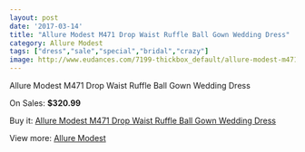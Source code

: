 ```yaml
---
layout: post
date: '2017-03-14'
title: "Allure Modest M471 Drop Waist Ruffle Ball Gown Wedding Dress"
category: Allure Modest
tags: ["dress","sale","special","bridal","crazy"]
image: http://www.eudances.com/7199-thickbox_default/allure-modest-m471-drop-waist-ruffle-ball-gown-wedding-dress.jpg
---
```

Allure Modest M471 Drop Waist Ruffle Ball Gown Wedding Dress

On Sales: **$320.99**
<a href="https://www.eudances.com/en/allure-modest/2598-allure-modest-m471-drop-waist-ruffle-ball-gown-wedding-dress.html"><amp-img layout="responsive" width="600" height="600" src="//www.eudances.com/7199-thickbox_default/allure-modest-m471-drop-waist-ruffle-ball-gown-wedding-dress.jpg" alt="Allure Modest M471 Drop Waist Ruffle Ball Gown Wedding Dress 0" /></a>
<a href="https://www.eudances.com/en/allure-modest/2598-allure-modest-m471-drop-waist-ruffle-ball-gown-wedding-dress.html"><amp-img layout="responsive" width="600" height="600" src="//www.eudances.com/7202-thickbox_default/allure-modest-m471-drop-waist-ruffle-ball-gown-wedding-dress.jpg" alt="Allure Modest M471 Drop Waist Ruffle Ball Gown Wedding Dress 1" /></a>
<a href="https://www.eudances.com/en/allure-modest/2598-allure-modest-m471-drop-waist-ruffle-ball-gown-wedding-dress.html"><amp-img layout="responsive" width="600" height="600" src="//www.eudances.com/7201-thickbox_default/allure-modest-m471-drop-waist-ruffle-ball-gown-wedding-dress.jpg" alt="Allure Modest M471 Drop Waist Ruffle Ball Gown Wedding Dress 2" /></a>
<a href="https://www.eudances.com/en/allure-modest/2598-allure-modest-m471-drop-waist-ruffle-ball-gown-wedding-dress.html"><amp-img layout="responsive" width="600" height="600" src="//www.eudances.com/7200-thickbox_default/allure-modest-m471-drop-waist-ruffle-ball-gown-wedding-dress.jpg" alt="Allure Modest M471 Drop Waist Ruffle Ball Gown Wedding Dress 3" /></a>

Buy it: [Allure Modest M471 Drop Waist Ruffle Ball Gown Wedding Dress](https://www.eudances.com/en/allure-modest/2598-allure-modest-m471-drop-waist-ruffle-ball-gown-wedding-dress.html "Allure Modest M471 Drop Waist Ruffle Ball Gown Wedding Dress")

View more: [Allure Modest](https://www.eudances.com/en/38-allure-modest "Allure Modest")